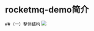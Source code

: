 # rocketmq-demo简介
##（一）整体结构
![](https://img-blog.csdnimg.cn/2020080422510529.png?x-oss-process=image/watermark,type_ZmFuZ3poZW5naGVpdGk,shadow_10,text_aHR0cHM6Ly9ibG9nLmNzZG4ubmV0L2FiNTIyNjI4Nzk=,size_16,color_FFFFFF,t_70)

